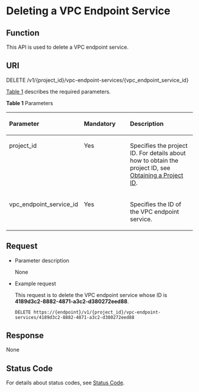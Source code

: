 # Deleting a VPC Endpoint Service<a name="vpcep_06_0204"></a>

## Function<a name="section17315029"></a>

This API is used to delete a VPC endpoint service.

## URI<a name="section21617533"></a>

DELETE /v1/\{project\_id\}/vpc-endpoint-services/\{vpc\_endpoint\_service\_id\}

[Table 1](#table35049127)  describes the required parameters.

**Table  1**  Parameters

<a name="table35049127"></a>
<table><thead align="left"><tr id="row6237533"><th class="cellrowborder" valign="top" width="32.65%" id="mcps1.2.4.1.1"><p id="p35478198"><a name="p35478198"></a><a name="p35478198"></a><strong id="b151561431185516"><a name="b151561431185516"></a><a name="b151561431185516"></a>Parameter</strong></p>
</th>
<th class="cellrowborder" valign="top" width="26.529999999999998%" id="mcps1.2.4.1.2"><p id="p55161795"><a name="p55161795"></a><a name="p55161795"></a><strong id="b12208143912552"><a name="b12208143912552"></a><a name="b12208143912552"></a>Mandatory</strong></p>
</th>
<th class="cellrowborder" valign="top" width="40.82%" id="mcps1.2.4.1.3"><p id="p38920429"><a name="p38920429"></a><a name="p38920429"></a><strong id="b17240340135510"><a name="b17240340135510"></a><a name="b17240340135510"></a>Description</strong></p>
</th>
</tr>
</thead>
<tbody><tr id="row65547035"><td class="cellrowborder" valign="top" width="32.65%" headers="mcps1.2.4.1.1 "><p id="p7709622"><a name="p7709622"></a><a name="p7709622"></a>project_id</p>
</td>
<td class="cellrowborder" valign="top" width="26.529999999999998%" headers="mcps1.2.4.1.2 "><p id="p20499621"><a name="p20499621"></a><a name="p20499621"></a>Yes</p>
</td>
<td class="cellrowborder" valign="top" width="40.82%" headers="mcps1.2.4.1.3 "><p id="p49856593"><a name="p49856593"></a><a name="p49856593"></a>Specifies the project ID. For details about how to obtain the project ID, see <a href="obtaining-a-project-id.md">Obtaining a Project ID</a>.</p>
</td>
</tr>
<tr id="row46056153"><td class="cellrowborder" valign="top" width="32.65%" headers="mcps1.2.4.1.1 "><p id="p39560874"><a name="p39560874"></a><a name="p39560874"></a>vpc_endpoint_service_id</p>
</td>
<td class="cellrowborder" valign="top" width="26.529999999999998%" headers="mcps1.2.4.1.2 "><p id="p50314220"><a name="p50314220"></a><a name="p50314220"></a>Yes</p>
</td>
<td class="cellrowborder" valign="top" width="40.82%" headers="mcps1.2.4.1.3 "><p id="p48920006"><a name="p48920006"></a><a name="p48920006"></a>Specifies the ID of the VPC endpoint service.</p>
</td>
</tr>
</tbody>
</table>

## Request<a name="section60340071"></a>

-   Parameter description

    None

-   Example request

    This request is to delete the VPC endpoint service whose ID is  **4189d3c2-8882-4871-a3c2-d380272eed88**.

    ```
    DELETE https://{endpoint}/v1/{project_id}/vpc-endpoint-services/4189d3c2-8882-4871-a3c2-d380272eed88
    ```


## Response<a name="section4368746203313"></a>

None

## Status Code<a name="section9976838"></a>

For details about status codes, see  [Status Code](/vpcep/api-reference/common/status-code.md).

